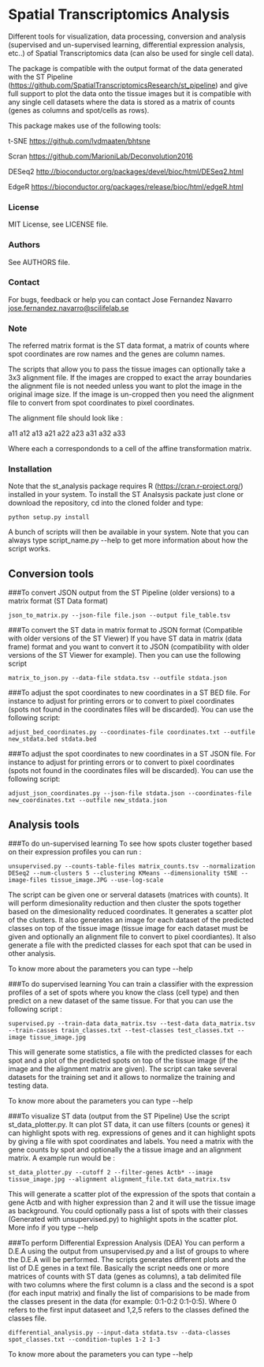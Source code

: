 # Spatial Transcriptomics Analysis 

Different tools for visualization, data processing, conversion and analysis (supervised and un-supervised learning, differential expression analysis, etc..) of Spatial Transcriptomics data (can also be used for single cell data).

The package is compatible with the output format of the data generated with the ST Pipeline (https://github.com/SpatialTranscriptomicsResearch/st_pipeline) and give full support to plot the data onto the tissue images but it is compatible with any single cell datasets where the data is stored as a matrix of counts (genes as columns and spot/cells as rows). 

This package makes use of the following tools:

t-SNE
https://github.com/lvdmaaten/bhtsne

Scran
https://github.com/MarioniLab/Deconvolution2016

DESeq2
http://bioconductor.org/packages/devel/bioc/html/DESeq2.html

EdgeR
https://bioconductor.org/packages/release/bioc/html/edgeR.html

### License
MIT License, see LICENSE file.

### Authors
See AUTHORS file.

### Contact
For bugs, feedback or help you can contact Jose Fernandez Navarro <jose.fernandez.navarro@scilifelab.se>

### Note
The referred matrix format is the ST data format, a matrix of counts where spot coordinates are row names
and the genes are column names.

The scripts that allow you to pass the tissue images can optionally take a 3x3 alignment file.
If the images are cropped to exact the array boundaries the alignment file is not needed
unless you want to plot the image in the original image size. If the image is un-cropped
then you need the alignment file to convert from spot coordinates to pixel coordinates.

The alignment file should look like :

a11 a12 a13 a21 a22 a23 a31 a32 a33

Where each a correspondonds to a cell of the affine transformation matrix.

### Installation

Note that the st_analysis package requires R (https://cran.r-project.org/) installed in your system.
To install the ST Analsysis packate just clone or download the repository, cd into the cloned folder and type:

    python setup.py install
    
A bunch of scripts will then be available in your system.
Note that you can always type script_name.py --help to get more information
about how the script works.

## Conversion tools

###To convert JSON output from the ST Pipeline (older versions) to a matrix format (ST Data format)

    json_to_matrix.py --json-file file.json --output file_table.tsv
  
###To convert the ST data in matrix format to JSON format (Compatible with older versions of the ST Viewer)
If you have ST data in matrix (data frame) format and you want to convert it to JSON (compatibility
with older versions of the ST Viewer for example). Then you can use the following script 

    matrix_to_json.py --data-file stdata.tsv --outfile stdata.json
    
###To adjust the spot coordinates to new coordinates in a ST BED file.
For instance to adjust for printing errors or to convert to pixel coordinates
(spots not found in the coordinates files will be discarded). You can use the following script:

    adjust_bed_coordinates.py --coordinates-file coordinates.txt --outfile new_stdata.bed stdata.bed

###To adjust the spot coordinates to new coordinates in a ST JSON file.
For instance to adjust for printing errors or to convert to pixel coordinates
(spots not found in the coordinates files will be discarded). You can use the following script:

    adjust_json_coordinates.py --json-file stdata.json --coordinates-file new_coordinates.txt --outfile new_stdata.json

## Analysis tools

###To do un-supervised learning
To see how spots cluster together based on their expression profiles you can run : 

    unsupervised.py --counts-table-files matrix_counts.tsv --normalization DESeq2 --num-clusters 5 --clustering KMeans --dimensionality tSNE --image-files tissue_image.JPG --use-log-scale 
    
  The script can be given one or serveral datasets (matrices with counts). It will perform dimesionality reduction
  and then cluster the spots together based on the dimesionality reduced coordinates. 
  It generates a scatter plot of the clusters. It also generates an image for
  each dataset of the predicted classes on top of the tissue image (tissue image for each dataset must be given and optionally 
  an alignment file to convert to pixel coordiantes).
  It also generate a file with the predicted classes for each spot that can be used in other analysis.
  
  To know more about the parameters you can type --help 

###To do supervised learning
You can train a classifier with the expression profiles of a set of spots
where you know the class (cell type) and then predict on a new dataset
of the same tissue. For that you can use the following script :

    supervised.py --train-data data_matrix.tsv --test-data data_matrix.tsv --train-casses train_classes.txt --test-classes test_classes.txt --image tissue_image.jpg
    
  This will generate some statistics, a file with the predicted classes for each spot and a plot of the predicted spots on top of the tissue image (if the image and the alignment matrix are given). 
  The script can take several datasets for the training set and it allows to normalize the training and testing data.
  
  To know more about the parameters you can type --help

###To visualize ST data (output from the ST Pipeline) 
Use the script st_data_plotter.py. It can plot ST data, it can use
filters (counts or genes) it can highlight spots with reg. expressions
of genes and it can highlight spots by giving a file with spot coordinates
and labels. You need a matrix with the gene counts by spot and optionally
the a tissue image and an alignment matrix. A example run would be : 

    st_data_plotter.py --cutoff 2 --filter-genes Actb* --image tissue_image.jpg --alignment alignment_file.txt data_matrix.tsv
    
  This will generate a scatter plot of the expression of the spots that contain a gene Actb and with higher expression than 2 and it will use the tissue image as background. You could optionally pass a list of spots with their classes (Generated with unsupervised.py) to highlight spots in the scatter plot. More info if you type --help
  
###To perform Differential Expression Analysis (DEA)
You can perform a D.E.A using the output from unsupervised.py and a list of groups to where the D.E.A will be performed.
The scripts generates different plots and the list of D.E genes in a text file. Basically the script
needs one or more matrices of counts with ST data (genes as columns), a tab delimited file with two columns where
the first column is a class and the second is a spot (for each input matrix) and finally the list of comparisions to be made
from the classes present in the data (for example: 0:1-0:2 0:1-0:5). Where 0 refers to the first input dataseet and 1,2,5 refers to
the classes defined the classes file.

    differential_analysis.py --input-data stdata.tsv --data-classes spot_classes.txt --condition-tuples 1-2 1-3
    
  To know more about the parameters you can type --help
